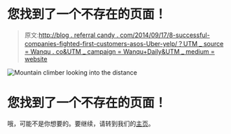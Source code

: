 # 您找到了一个不存在的页面！

> 原文:[http://blog . referral candy . com/2014/09/17/8-successful-companies-fighted-first-customers-asos-Uber-yelp/？UTM _ source = Wanqu . co&UTM _ campaign = Wanqu+Daily&UTM _ medium = website](http://blog.referralcandy.com/2014/09/17/8-successful-companies-fought-first-customers-asos-uber-yelp/?utm_source=wanqu.co&utm_campaign=Wanqu+Daily&utm_medium=website)

![Mountain climber looking into the distance](../Images/2709900c464b2aadfe8a731390e4883c.png)

# 您找到了一个不存在的页面！

哦，可能不是你想要的。要继续，请转到我们的[主页](/)。